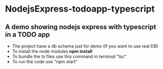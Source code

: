 # NodejsExpress-todoapp-typescript

## A demo showing nodejs express with typescript in a TODO app

- The project have a db schema just for demo (If you want to use real DB)
- To install the node modules __npm install__
- To bundle the ts files use this command in terminal "tsc"
- To run the code use "npm start"
